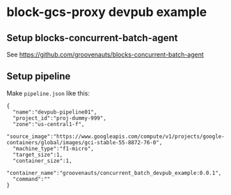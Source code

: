 # block-gcs-proxy devpub example

## Setup blocks-concurrent-batch-agent

See https://github.com/groovenauts/blocks-concurrent-batch-agent

## Setup pipeline

Make `pipeline.json` like this:

```
{
  "name":"devpub-pipeline01",
  "project_id":"proj-dummy-999",
  "zone":"us-central1-f",
  "source_image":"https://www.googleapis.com/compute/v1/projects/google-containers/global/images/gci-stable-55-8872-76-0",
  "machine_type":"f1-micro",
  "target_size":1,
  "container_size":1,
  "container_name":"groovenauts/concurrent_batch_devpub_example:0.0.1",
  "command":""
}
```
